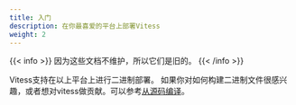 ```yaml
---
title: 入门
description: 在你最喜爱的平台上部署Vitess
weight: 2
---
```

{{< info >}}
因为这些文档不维护，所以它们是旧的。
{{< /info >}}

Vitess支持在以上平台上进行二进制部署。 如果你对如何构建二进制文件很感兴趣，或者想对vitess做贡献。可以参考[从源码编译](../contributing)。
